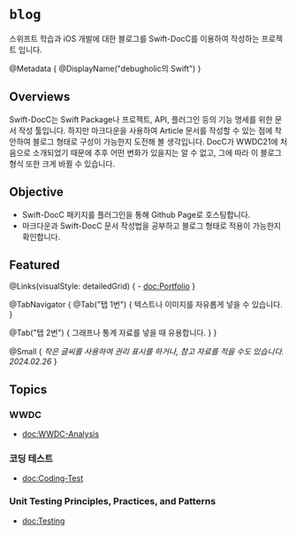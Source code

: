 # ``blog``

스위프트 학습과 iOS 개발에 대한 블로그를 Swift-DocC를 이용하여 작성하는 프로젝트 입니다.

@Metadata {
    @DisplayName("debugholic의 Swift")
}

## Overviews

Swift-DocC는 Swift Package나 프로젝트, API, 플러그인 등의 기능 명세를 위한 문서 작성 툴입니다. 하지만 마크다운을 사용하여 Article 문서를 작성할 수 있는 점에 착안하여 블로그 형태로 구성이 가능한지 도전해 볼 생각입니다. DocC가 WWDC21에 처음으로 소개되었기 때문에 추후 어떤 변화가 있을지는 알 수 없고, 그에 따라 이 블로그 형식 또한 크게 바뀔 수 있습니다. 


## Objective

- Swift-DocC 패키지를 플러그인을 통해 Github Page로 호스팅합니다. 
- 마크다운과 Swift-DocC 문서 작성법을 공부하고 블로그 형태로 적용이 가능한지 확인합니다.

## Featured

@Links(visualStyle: detailedGrid) {
    - <doc:Portfolio>
}

@TabNavigator {
  @Tab("탭 1번") {
    텍스트나 이미지를 자유롭게 넣을 수 있습니다.
  }

  @Tab("탭 2번") {
    그래프나 통계 자료를 넣을 때 유용합니다.
  }
}

@Small {
  _작은 글씨를 사용하여 권리 표시를 하거나, 참고 자료를 적을 수도 있습니다. 2024.02.26_
}

## Topics

### WWDC
- <doc:WWDC-Analysis>

### 코딩 테스트
- <doc:Coding-Test>

### Unit Testing Principles, Practices, and Patterns
- <doc:Testing>
